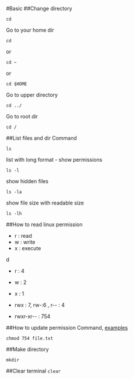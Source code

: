 #Basic
##Change directory
```
cd
```
Go to your home dir
```
cd
```
or
```
cd ~
```
or
```
cd $HOME
```
Go to upper directory
```
cd ../
```
Go to root dir
```
cd /
```



##List files and dir
Command
```
ls
```
list with long format - show permissions
```
ls -l
```
show hidden files
```
ls -la
```
show file size with readable size
```
ls -lh
```

##How to read linux permission
- r : read
- w : write
- x : execute

d <owner permission> <group permission> <publich permission>

- r : 4
- w : 2
- x : 1

- rwx : 7, rw-:6 , r-- : 4
- rwxr-xr-- : 754

##How to update permission
Command, [examples](http://www.computerhope.com/unix/uchmod.htm)
```
chmod 754 file.txt
```




##Make directory
```
mkdir
```




##Clear terminal
``` clear ```
